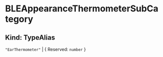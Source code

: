 # **BLEAppearanceThermometerSubCategory**

## **Kind: TypeAlias**

`"EarThermometer"` | { Reserved: `number` }
